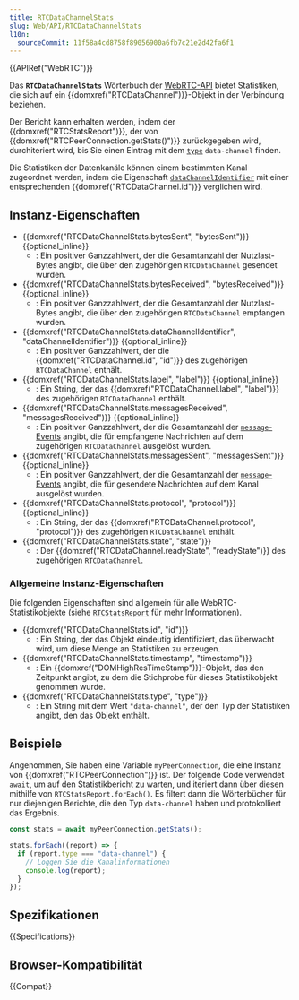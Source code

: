 ```yaml
---
title: RTCDataChannelStats
slug: Web/API/RTCDataChannelStats
l10n:
  sourceCommit: 11f58a4cd8758f89056900a6fb7c21e2d42fa6f1
---
```


{{APIRef("WebRTC")}}

Das **`RTCDataChannelStats`** Wörterbuch der [WebRTC-API](/de/docs/Web/API/WebRTC_API) bietet Statistiken, die sich auf ein {{domxref("RTCDataChannel")}}-Objekt in der Verbindung beziehen.

Der Bericht kann erhalten werden, indem der {{domxref("RTCStatsReport")}}, der von {{domxref("RTCPeerConnection.getStats()")}} zurückgegeben wird, durchiteriert wird, bis Sie einen Eintrag mit dem [`type`](#type) `data-channel` finden.

Die Statistiken der Datenkanäle können einem bestimmten Kanal zugeordnet werden, indem die Eigenschaft [`dataChannelIdentifier`](#datachannelidentifier) mit einer entsprechenden {{domxref("RTCDataChannel.id")}} verglichen wird.

## Instanz-Eigenschaften

- {{domxref("RTCDataChannelStats.bytesSent", "bytesSent")}} {{optional_inline}}
  - : Ein positiver Ganzzahlwert, der die Gesamtanzahl der Nutzlast-Bytes angibt, die über den zugehörigen `RTCDataChannel` gesendet wurden.
- {{domxref("RTCDataChannelStats.bytesReceived", "bytesReceived")}} {{optional_inline}}
  - : Ein positiver Ganzzahlwert, der die Gesamtanzahl der Nutzlast-Bytes angibt, die über den zugehörigen `RTCDataChannel` empfangen wurden.
- {{domxref("RTCDataChannelStats.dataChannelIdentifier", "dataChannelIdentifier")}} {{optional_inline}}
  - : Ein positiver Ganzzahlwert, der die {{domxref("RTCDataChannel.id", "id")}} des zugehörigen `RTCDataChannel` enthält.
- {{domxref("RTCDataChannelStats.label", "label")}} {{optional_inline}}
  - : Ein String, der das {{domxref("RTCDataChannel.label", "label")}} des zugehörigen `RTCDataChannel` enthält.
- {{domxref("RTCDataChannelStats.messagesReceived", "messagesReceived")}} {{optional_inline}}
  - : Ein positiver Ganzzahlwert, der die Gesamtanzahl der [`message`-Events](/de/docs/Web/API/RTCDataChannel/message_event) angibt, die für empfangene Nachrichten auf dem zugehörigen `RTCDataChannel` ausgelöst wurden.
- {{domxref("RTCDataChannelStats.messagesSent", "messagesSent")}} {{optional_inline}}
  - : Ein positiver Ganzzahlwert, der die Gesamtanzahl der [`message`-Events](/de/docs/Web/API/RTCDataChannel/message_event) angibt, die für gesendete Nachrichten auf dem Kanal ausgelöst wurden.
- {{domxref("RTCDataChannelStats.protocol", "protocol")}} {{optional_inline}}
  - : Ein String, der das {{domxref("RTCDataChannel.protocol", "protocol")}} des zugehörigen `RTCDataChannel` enthält.
- {{domxref("RTCDataChannelStats.state", "state")}}
  - : Der {{domxref("RTCDataChannel.readyState", "readyState")}} des zugehörigen `RTCDataChannel`.

### Allgemeine Instanz-Eigenschaften

Die folgenden Eigenschaften sind allgemein für alle WebRTC-Statistikobjekte (siehe [`RTCStatsReport`](/de/docs/Web/API/RTCStatsReport#common_instance_properties) für mehr Informationen).

<!-- RTCStats -->

- {{domxref("RTCDataChannelStats.id", "id")}}
  - : Ein String, der das Objekt eindeutig identifiziert, das überwacht wird, um diese Menge an Statistiken zu erzeugen.
- {{domxref("RTCDataChannelStats.timestamp", "timestamp")}}
  - : Ein {{domxref("DOMHighResTimeStamp")}}-Objekt, das den Zeitpunkt angibt, zu dem die Stichprobe für dieses Statistikobjekt genommen wurde.
- {{domxref("RTCDataChannelStats.type", "type")}}
  - : Ein String mit dem Wert `"data-channel"`, der den Typ der Statistiken angibt, den das Objekt enthält.

## Beispiele

Angenommen, Sie haben eine Variable `myPeerConnection`, die eine Instanz von {{domxref("RTCPeerConnection")}} ist. Der folgende Code verwendet `await`, um auf den Statistikbericht zu warten, und iteriert dann über diesen mithilfe von `RTCStatsReport.forEach()`. Es filtert dann die Wörterbücher für nur diejenigen Berichte, die den Typ `data-channel` haben und protokolliert das Ergebnis.

```js
const stats = await myPeerConnection.getStats();

stats.forEach((report) => {
  if (report.type === "data-channel") {
    // Loggen Sie die Kanalinformationen
    console.log(report);
  }
});
```

## Spezifikationen

{{Specifications}}

## Browser-Kompatibilität

{{Compat}}
